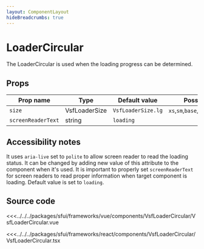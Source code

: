 ```yaml
---
layout: ComponentLayout
hideBreadcrumbs: true
---
```

# LoaderCircular

The LoaderCircular is used when the loading progress can be determined.

<Generate />

## Props

| Prop name             | Type                       | Default value                 | Possible values                      |
|-----------------------|----------------------------|-------------------------------|--------------------------------------|
| `size`                |      VsfLoaderSize        | `VsfLoaderSize.lg`           | `xs`,`sm`,`base`,`lg`,`xl`,`2xl`,`3xl`,`4xl` |
| `screenReaderText`    |      string                | `loading`                     |                                      |

## Accessibility notes
It uses `aria-live` set to `polite` to allow screen reader to read the loading status. It can be changed by adding new value of this attribute to the component when it's used.
It is important to properly set `screenReaderText` for screen readers to read proper information when target component is loading. Default value is set to `loading`.

## Source code

<!-- vue -->
<<<../../../packages/sfui/frameworks/vue/components/VsfLoaderCircular/VsfLoaderCircular.vue
<!-- end vue -->
<!-- react -->
<<<../../../packages/sfui/frameworks/react/components/VsfLoaderCircular/VsfLoaderCircular.tsx
<!-- end react -->
